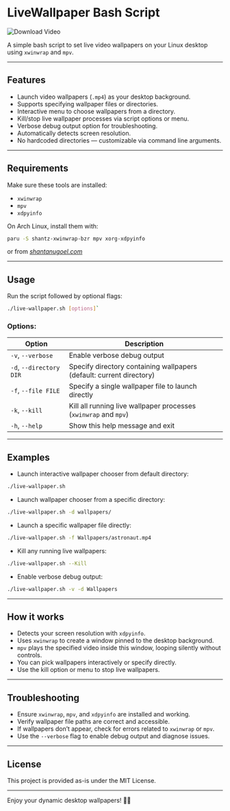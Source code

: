 # LiveWallpaper Bash Script
![Download Video](assests/Example.gif)

A simple bash script to set live video wallpapers on your Linux desktop using `xwinwrap` and `mpv`.

---

## Features

- Launch video wallpapers (`.mp4`) as your desktop background.
- Supports specifying wallpaper files or directories.
- Interactive menu to choose wallpapers from a directory.
- Kill/stop live wallpaper processes via script options or menu.
- Verbose debug output option for troubleshooting.
- Automatically detects screen resolution.
- No hardcoded directories — customizable via command line arguments.

---

## Requirements

Make sure these tools are installed:

- `xwinwrap`
- `mpv`
- `xdpyinfo`

On Arch Linux, install them with:
```bash
paru -S shantz-xwinwrap-bzr mpv xorg-xdpyinfo
``` 

or from _[shantanugoel.com](https://shantanugoel.com/2008/09/03/shantz-xwinwrap/)_

---

## Usage

Run the script followed by optional flags:
```bash
./live-wallpaper.sh [options]`
```

### Options:

| Option           | Description                                     |
|------------------|------------------------------------------------|
| `-v`, `--verbose`| Enable verbose debug output                      |
| `-d`, `--directory DIR` | Specify directory containing wallpapers (default: current directory) |
| `-f`, `--file FILE` | Specify a single wallpaper file to launch directly |
| `-k`, `--kill`   | Kill all running live wallpaper processes (`xwinwrap` and `mpv`) |
| `-h`, `--help`   | Show this help message and exit                  |

---

## Examples

- Launch interactive wallpaper chooser from default directory:

```bash
./live-wallpaper.sh
```

- Launch wallpaper chooser from a specific directory:


```bash
./live-wallpaper.sh -d wallpapers/
```


- Launch a specific wallpaper file directly:

```bash
./live-wallpaper.sh -f Wallpapers/astronaut.mp4
```


- Kill any running live wallpapers:


```bash
./live-wallpaper.sh --Kill
```


- Enable verbose debug output:

```bash
./live-wallpaper.sh -v -d Wallpapers
```


---

## How it works

- Detects your screen resolution with `xdpyinfo`.
- Uses `xwinwrap` to create a window pinned to the desktop background.
- `mpv` plays the specified video inside this window, looping silently without controls.
- You can pick wallpapers interactively or specify directly.
- Use the kill option or menu to stop live wallpapers.

---

## Troubleshooting

- Ensure `xwinwrap`, `mpv`, and `xdpyinfo` are installed and working.
- Verify wallpaper file paths are correct and accessible.
- If wallpapers don’t appear, check for errors related to `xwinwrap` or `mpv`.
- Use the `--verbose` flag to enable debug output and diagnose issues.

---

## License

This project is provided as-is under the MIT License. 

---


Enjoy your dynamic desktop wallpapers! 🎥🌌

